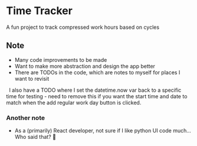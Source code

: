 # Time Tracker
A fun project to track compressed work hours based on cycles

## Note
- Many code improvements to be made
- Want to make more abstraction and design the app better
- There are TODOs in the code, which are notes to myself for places I want to revisit

&nbsp; I also have a TODO where I set the datetime.now var back to a specific time for testing - need to remove this if you want the start time and date to match when the add regular work day button is clicked.


### Another note
- As a (primarily) React developer, not sure if I like python UI code much... Who said that? 👀

